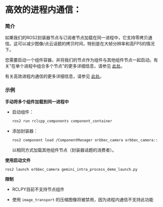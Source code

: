 # 高效的进程内通信：

### 简介

如果我们的ROS2封装器节点与订阅者节点加载在同一进程中，它支持零拷贝通信。这可以减少图像/点云话题的拷贝时间，特别是在大帧分辨率和高FPS的情况下。

您需要启动一个组件容器，并将我们的节点作为组件与其他组件节点一起启动。有关"在单个进程中组合多个节点"的更多详细信息，请参见 [此处](https://docs.ros.org/en/rolling/Tutorials/Composition.html)。

有关高效进程内通信的更多详细信息，请参见 [此处](https://docs.ros.org/en/humble/Tutorials/Intra-Process-Communication.html#efficient-intra-process-communication)。

### 示例

**手动将多个组件加载到同一进程中**

* 启动组件：

  ```bash
  ros2 run rclcpp_components component_container
  ```

* 添加封装器：

  ```bash
  ros2 component load /ComponentManager orbbec_camera orbbec_camera::OBCameraNodeDriver -e use_intra_process_comms:=true
  ```

  以相同方式加载其他组件节点（封装器话题的消费者）。

**使用启动文件**

```bash
ros2 launch orbbec_camera gemini_intra_process_demo_launch.py
```

**限制**

* RCLPY目前不支持节点组件

* 使用 `image_transport` 的压缩图像将被禁用，因为进程内通信不支持此功能
